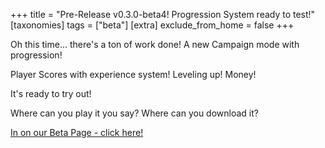 +++
title = "Pre-Release v0.3.0-beta4! Progression System ready to test!"
[taxonomies]
tags = ["beta"]
[extra]
exclude_from_home = false
+++

Oh this time... there's a ton of work done! A new Campaign mode with progression!

Player Scores with experience system! Leveling up! Money!

It's ready to try out!

<!--more-->


Where can you play it you say? Where can you download it?

[In on our Beta Page - click here!](/beta)




